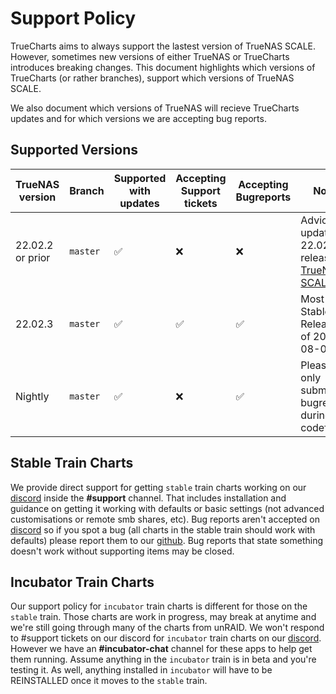 # Support Policy

TrueCharts aims to always support the lastest version of TrueNAS SCALE.
However, sometimes new versions of either TrueNAS or TrueCharts introduces breaking changes.
This document highlights which versions of TrueCharts (or rather branches), support which versions of TrueNAS SCALE.

We also document which versions of TrueNAS will recieve TrueCharts updates and for which versions we are accepting bug reports.

## Supported Versions

| TrueNAS version  | Branch   | Supported with updates | Accepting Support tickets | Accepting Bugreports | Notes                                                                                                          |
| ---------------- | -------- | ---------------------- | ------------------------- | -------------------- | -------------------------------------------------------------------------------------------------------------- |
| 22.02.2 or prior | `master` | :white_check_mark:     | :x:                       | :x:                  | Adviced to update to 22.02.3 release of [TrueNAS SCALE](https://www.truenas.com/docs/scale/scalereleasenotes/) |
| 22.02.3          | `master` | :white_check_mark:     | :white_check_mark:        | :white_check_mark:   | Most Stable Release as of 2022-08-09                                                                           |
| Nightly          | `master` | :white_check_mark:     | :x:                       | :white_check_mark:   | Please only submit bugreports during codefreeze                                                                |

## Stable Train Charts

We provide direct support for getting `stable` train charts working on our [discord](https://discord.gg/tVsPTHWTtr) inside the **#support** channel. That includes installation and guidance on getting it working with defaults or basic settings (not advanced customisations or remote smb shares, etc). Bug reports aren't accepted on [discord](https://discord.gg/tVsPTHWTtr) so if you spot a bug (all charts in the stable train should work with defaults) please report them to our [github](https://github.com/truecharts/charts/issues/new/choose). Bug reports that state something doesn't work without supporting items may be closed.

## Incubator Train Charts

Our support policy for `incubator` train charts is different for those on the `stable` train. Those charts are work in progress, may break at anytime and we're still going through many of the charts from unRAID. We won't respond to #support tickets on our discord for `incubator` train charts on our [discord](https://discord.gg/tVsPTHWTtr). However we have an **#incubator-chat** channel for these apps to help get them running. Assume anything in the `incubator` train is in beta and you're testing it. As well, anything installed in `incubator` will have to be REINSTALLED once it moves to the `stable` train.
